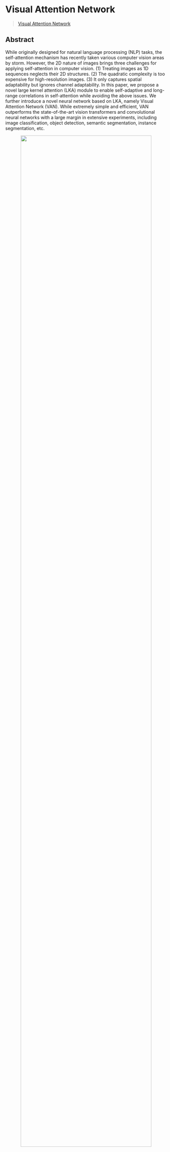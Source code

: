 # Visual Attention Network

> [Visual Attention Network](https://arxiv.org/pdf/2202.09741v2.pdf)
<!-- [ALGORITHM] -->

## Abstract

While originally designed for natural language processing (NLP) tasks, the self-attention mechanism has recently taken various computer vision areas by storm. However, the 2D nature of images brings three challenges for applying self-attention in computer vision. (1) Treating images as 1D sequences neglects their 2D structures. (2) The quadratic complexity is too expensive for high-resolution images. (3) It only captures spatial adaptability but ignores channel adaptability. In this paper, we propose a novel large kernel attention (LKA) module to enable self-adaptive and long-range correlations in self-attention while avoiding the above issues. We further introduce a novel neural network based on LKA, namely Visual Attention Network (VAN). While extremely simple and efficient, VAN outperforms the state-of-the-art vision transformers and convolutional neural networks with a large margin in extensive experiments, including image classification, object detection, semantic segmentation, instance segmentation, etc.

<div align=center>
<img src="https://user-images.githubusercontent.com/24734142/157409484-f26fcc1f-a856-48c2-a7a7-d157c38877ac.png" width="90%"/>
</div>

<div align=center>
<img src="https://user-images.githubusercontent.com/24734142/157409411-2f622ba7-553c-4702-91be-eba03f9ea04f.png" width="90%"/>
</div>


## Results and models

### ImageNet-1k

|   Model   |   Pretrain   | resolution  | Params(M) |  Flops(G) | Top-1 (%) | Top-5 (%) | Config | Download |
|:---------:|:------------:|:-----------:|:---------:|:---------:|:---------:|:---------:|:------:|:--------:|
|  VAN-T   | From scratch |   224x224   |   4.1   |    0.9   |   75.4   |      |  | |
|  VAN-S   | From scratch |   224x224   |   13.9   |    2.5   |   81.1   |      |  | |
|  VAN-B   | From scratch |   224x224   |   26.6   |   5.0   |   82.8   |      |  | |
|  VAN-L | From scratch |   224x224   |   44.8   |    9.0   |   83.9   |      |  | |

## Citation

```
@article{guo2022visual,
  title={Visual Attention Network},
  author={Guo, Meng-Hao and Lu, Cheng-Ze and Liu, Zheng-Ning and Cheng, Ming-Ming and Hu, Shi-Min},
  journal={arXiv preprint arXiv:2202.09741},
  year={2022}
}
```
